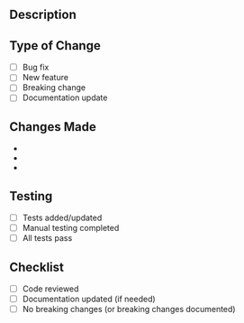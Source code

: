 ## Description
<!-- Brief description of what this PR does -->

## Type of Change
- [ ] Bug fix
- [ ] New feature  
- [ ] Breaking change
- [ ] Documentation update

## Changes Made
<!-- List the main changes -->
- 
- 
- 

## Testing
- [ ] Tests added/updated
- [ ] Manual testing completed
- [ ] All tests pass

## Checklist
- [ ] Code reviewed
- [ ] Documentation updated (if needed)
- [ ] No breaking changes (or breaking changes documented)
